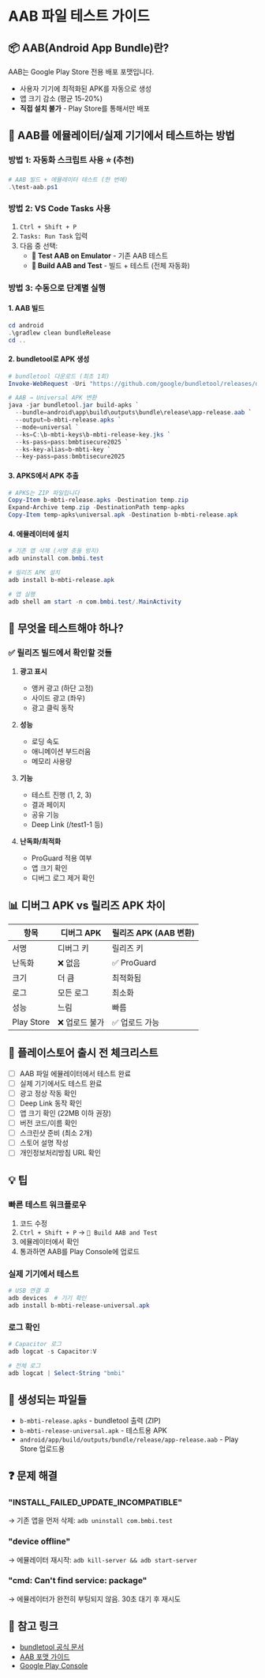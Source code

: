 # AAB 파일 테스트 가이드

## 📦 AAB(Android App Bundle)란?

AAB는 Google Play Store 전용 배포 포맷입니다.

- 사용자 기기에 최적화된 APK를 자동으로 생성
- 앱 크기 감소 (평균 15-20%)
- **직접 설치 불가** - Play Store를 통해서만 배포

## 🧪 AAB를 에뮬레이터/실제 기기에서 테스트하는 방법

### 방법 1: 자동화 스크립트 사용 ⭐ (추천)

```powershell
# AAB 빌드 + 에뮬레이터 테스트 (한 번에)
.\test-aab.ps1
```

### 방법 2: VS Code Tasks 사용

1. `Ctrl + Shift + P`
2. `Tasks: Run Task` 입력
3. 다음 중 선택:
   - **🧪 Test AAB on Emulator** - 기존 AAB 테스트
   - **🚀 Build AAB and Test** - 빌드 + 테스트 (전체 자동화)

### 방법 3: 수동으로 단계별 실행

#### 1. AAB 빌드

```powershell
cd android
.\gradlew clean bundleRelease
cd ..
```

#### 2. bundletool로 APK 생성

```powershell
# bundletool 다운로드 (최초 1회)
Invoke-WebRequest -Uri "https://github.com/google/bundletool/releases/download/1.17.2/bundletool-all-1.17.2.jar" -OutFile "bundletool.jar"

# AAB → Universal APK 변환
java -jar bundletool.jar build-apks `
  --bundle=android\app\build\outputs\bundle\release\app-release.aab `
  --output=b-mbti-release.apks `
  --mode=universal `
  --ks=C:\b-mbti-keys\b-mbti-release-key.jks `
  --ks-pass=pass:bmbtisecure2025 `
  --ks-key-alias=b-mbti-key `
  --key-pass=pass:bmbtisecure2025
```

#### 3. APKS에서 APK 추출

```powershell
# APKS는 ZIP 파일입니다
Copy-Item b-mbti-release.apks -Destination temp.zip
Expand-Archive temp.zip -DestinationPath temp-apks
Copy-Item temp-apks\universal.apk -Destination b-mbti-release.apk
```

#### 4. 에뮬레이터에 설치

```powershell
# 기존 앱 삭제 (서명 충돌 방지)
adb uninstall com.bmbi.test

# 릴리즈 APK 설치
adb install b-mbti-release.apk

# 앱 실행
adb shell am start -n com.bmbi.test/.MainActivity
```

## 🎯 무엇을 테스트해야 하나?

### ✅ 릴리즈 빌드에서 확인할 것들

1. **광고 표시**

   - 앵커 광고 (하단 고정)
   - 사이드 광고 (좌우)
   - 광고 클릭 동작

2. **성능**

   - 로딩 속도
   - 애니메이션 부드러움
   - 메모리 사용량

3. **기능**

   - 테스트 진행 (1, 2, 3)
   - 결과 페이지
   - 공유 기능
   - Deep Link (/test1-1 등)

4. **난독화/최적화**
   - ProGuard 적용 여부
   - 앱 크기 확인
   - 디버그 로그 제거 확인

## 📊 디버그 APK vs 릴리즈 APK 차이

| 항목       | 디버그 APK     | 릴리즈 APK (AAB 변환) |
| ---------- | -------------- | --------------------- |
| 서명       | 디버그 키      | 릴리즈 키             |
| 난독화     | ❌ 없음        | ✅ ProGuard           |
| 크기       | 더 큼          | 최적화됨              |
| 로그       | 모든 로그      | 최소화                |
| 성능       | 느림           | 빠름                  |
| Play Store | ❌ 업로드 불가 | ✅ 업로드 가능        |

## 🚀 플레이스토어 출시 전 체크리스트

- [ ] AAB 파일 에뮬레이터에서 테스트 완료
- [ ] 실제 기기에서도 테스트 완료
- [ ] 광고 정상 작동 확인
- [ ] Deep Link 동작 확인
- [ ] 앱 크기 확인 (22MB 이하 권장)
- [ ] 버전 코드/이름 확인
- [ ] 스크린샷 준비 (최소 2개)
- [ ] 스토어 설명 작성
- [ ] 개인정보처리방침 URL 확인

## 💡 팁

### 빠른 테스트 워크플로우

1. 코드 수정
2. `Ctrl + Shift + P` → `🚀 Build AAB and Test`
3. 에뮬레이터에서 확인
4. 통과하면 AAB를 Play Console에 업로드

### 실제 기기에서 테스트

```powershell
# USB 연결 후
adb devices  # 기기 확인
adb install b-mbti-release-universal.apk
```

### 로그 확인

```powershell
# Capacitor 로그
adb logcat -s Capacitor:V

# 전체 로그
adb logcat | Select-String "bmbi"
```

## 📂 생성되는 파일들

- `b-mbti-release.apks` - bundletool 출력 (ZIP)
- `b-mbti-release-universal.apk` - 테스트용 APK
- `android/app/build/outputs/bundle/release/app-release.aab` - Play Store 업로드용

## ❓ 문제 해결

### "INSTALL_FAILED_UPDATE_INCOMPATIBLE"

→ 기존 앱을 먼저 삭제: `adb uninstall com.bmbi.test`

### "device offline"

→ 에뮬레이터 재시작: `adb kill-server && adb start-server`

### "cmd: Can't find service: package"

→ 에뮬레이터가 완전히 부팅되지 않음. 30초 대기 후 재시도

## 🔗 참고 링크

- [bundletool 공식 문서](https://developer.android.com/studio/command-line/bundletool)
- [AAB 포맷 가이드](https://developer.android.com/guide/app-bundle)
- [Google Play Console](https://play.google.com/console)
